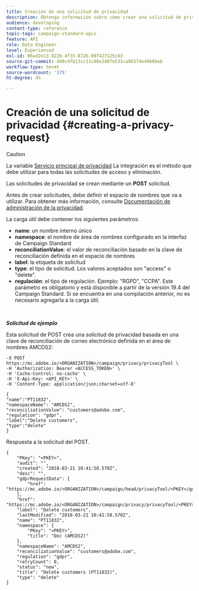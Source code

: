 ```yaml
---
title: Creación de una solicitud de privacidad
description: Obtenga información sobre cómo crear una solicitud de privacidad con API
audience: developing
content-type: reference
topic-tags: campaign-standard-apis
feature: API
role: Data Engineer
level: Experienced
exl-id: 06ad2e13-922b-4f35-8726-007427125c63
source-git-commit: 4b0c4fb13cc11c06e2487e531ca96574e49b6beb
workflow-type: tm+mt
source-wordcount: '175'
ht-degree: 4%

---
```


# Creación de una solicitud de privacidad {#creating-a-privacy-request}

>[!CAUTION]
>
>La variable [Servicio principal de privacidad](https://developer.adobe.com/experience-platform-apis/references/privacy-service) La integración es el método que debe utilizar para todas las solicitudes de acceso y eliminación. <!--Starting 19.4, the use of the Campaign API and interface for access and delete requests is deprecated. For more on Campaign Standard deprecated and removed features, refer to [this page](../../rn/using/deprecated-features.md).-->

Las solicitudes de privacidad se crean mediante un **POST** solicitud.

Antes de crear solicitudes, debe definir el espacio de nombres que va a utilizar. Para obtener más información, consulte [Documentación de administración de la privacidad](../../start/using/privacy-requests.md).

La carga útil debe contener los siguientes parámetros:

* **name**: un nombre interno único
* **namespace**: el nombre de área de nombres configurado en la interfaz de Campaign Standard
* **reconciliationValue**: el valor de reconciliación basado en la clave de reconciliación definida en el espacio de nombres
* **label**: la etiqueta de solicitud
* **type**: el tipo de solicitud. Los valores aceptados son &quot;access&quot; o &quot;delete&quot;.
* **regulación**: el tipo de regulación. Ejemplo: &quot;RGPD&quot;, &quot;CCPA&quot;. Este parámetro es obligatorio y está disponible a partir de la versión 19.4 del Campaign Standard. Si se encuentra en una compilación anterior, no es necesario agregarla a la carga útil.

<br/>

***Solicitud de ejemplo***

Esta solicitud de POST crea una solicitud de privacidad basada en una clave de reconciliación de correo electrónico definida en el área de nombres AMCDS2:

```
-X POST https://mc.adobe.io/<ORGANIZATION>/campaign/privacy/privacyTool \
-H 'Authorization: Bearer <ACCESS_TOKEN>' \
-H 'Cache-Control: no-cache' \
-H 'X-Api-Key: <API_KEY>' \
-H 'Content-Type: application/json;charset=utf-8'

{
"name":"PT11832",
"namespaceName": "AMCDS2",
"reconciliationValue": "customers@adobe.com",
"regulation": "gdpr",
"label":"Delete customers",
"type":"delete"
}
```

Respuesta a la solicitud del POST.

```
{
    "PKey": "<PKEY>",
    "audit": "",
    "created": "2018-03-21 10:41:58.570Z",
    "desc": "",
    "gdprRequestData": {
        "href": "https://mc.adobe.io/<ORGANIZATION>/campaign/head/privacyTool/<PKEY>/gdprRequestData/"
    },
    "href": "https://mc.adobe.io/<ORGANIZATION>/campaign/privacy/privacyTool/<PKEY>",
    "label": "Delete customers",
    "lastModified": "2018-03-21 10:41:58.570Z",
    "name": "PT11832",
    "namespace": {
        "PKey": "<PKEY>",
        "title": "Doc (AMCDS2)"
    },
    "namespaceName": "AMCDS2",
    "reconciliationValue": "customers@adobe.com",
    "regulation": "gdpr",
    "retryCount": 0,
    "status": "new",
    "title": "Delete customers (PT11832)",
    "type": "delete"
}
```
